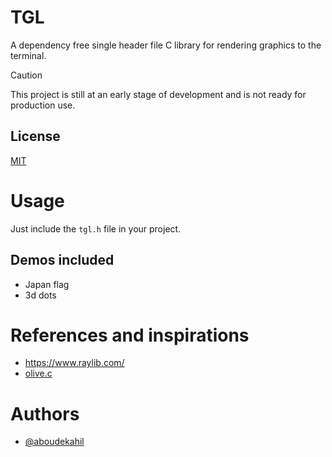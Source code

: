 # TGL

A dependency free single header file C library for rendering graphics to the terminal.

> [!CAUTION]
> This project is still at an early stage of development and is not ready for production use.

## License

[MIT](https://choosealicense.com/licenses/mit/)

# Usage

Just include the `tgl.h` file in your project.

## Demos included
- Japan flag
- 3d dots 


# References and inspirations

- https://www.raylib.com/
- [olive.c](https://github.com/tsoding/olive.c)


# Authors

- [@aboudekahil](https://github.com/aboudekahil)

